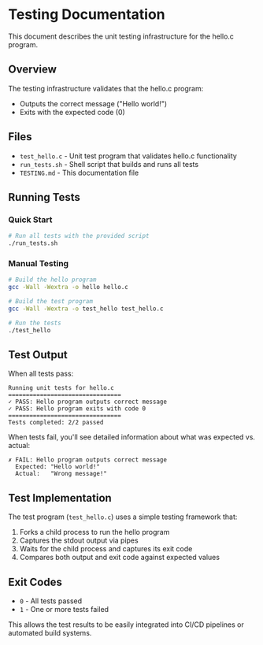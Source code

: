# Testing Documentation

This document describes the unit testing infrastructure for the hello.c program.

## Overview

The testing infrastructure validates that the hello.c program:
- Outputs the correct message ("Hello world!")
- Exits with the expected code (0)

## Files

- `test_hello.c` - Unit test program that validates hello.c functionality
- `run_tests.sh` - Shell script that builds and runs all tests
- `TESTING.md` - This documentation file

## Running Tests

### Quick Start
```bash
# Run all tests with the provided script
./run_tests.sh
```

### Manual Testing
```bash
# Build the hello program
gcc -Wall -Wextra -o hello hello.c

# Build the test program  
gcc -Wall -Wextra -o test_hello test_hello.c

# Run the tests
./test_hello
```

## Test Output

When all tests pass:
```
Running unit tests for hello.c
================================
✓ PASS: Hello program outputs correct message
✓ PASS: Hello program exits with code 0
================================
Tests completed: 2/2 passed
```

When tests fail, you'll see detailed information about what was expected vs. actual:
```
✗ FAIL: Hello program outputs correct message
  Expected: "Hello world!"
  Actual:   "Wrong message!"
```

## Test Implementation

The test program (`test_hello.c`) uses a simple testing framework that:
1. Forks a child process to run the hello program
2. Captures the stdout output via pipes
3. Waits for the child process and captures its exit code
4. Compares both output and exit code against expected values

## Exit Codes

- `0` - All tests passed
- `1` - One or more tests failed

This allows the test results to be easily integrated into CI/CD pipelines or automated build systems.